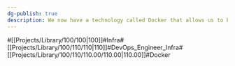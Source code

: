 ```yaml
---
dg-publish: true
description: We now have a technology called Docker that allows us to build environments quickly and easily. It's an evolution of virtualization going back a long way, and while the speed is an advantage, my personal favorite is that it provides a consistent environment. It is possible to guarantee and share dev, stage, production environments, excluding external environments, and later manage them in the form of IaC. I think this is the reason why Docker is so popular, widely used, and evolving.
---
```

#[[Projects/Library/100/100\|100]]#Infra#[[Projects/Library/100/110/110\|110]]#DevOps_Engineer_Infra#[[Projects/Library/100/110/110.00/110.00\|110.00]]#Docker